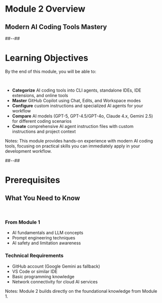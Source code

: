 <!-- .slide: class="transition" -->
# Module 2 Overview
## Modern AI Coding Tools Mastery

##--##

<!-- .slide: -->
# Learning Objectives

By the end of this module, you will be able to:

<br>

- **Categorize** AI coding tools into CLI agents, standalone IDEs, IDE extensions, and online tools
- **Master** GitHub Copilot using Chat, Edits, and Workspace modes
- **Configure** custom instructions and specialized AI agents for your workflow
- **Compare** AI models (GPT-5, GPT-4.5/GPT-4o, Claude 4.x, Gemini 2.5) for different coding scenarios
- **Create** comprehensive AI agent instruction files with custom instructions and project context

Notes:
This module provides hands-on experience with modern AI coding tools, focusing on practical skills you can immediately apply in your development workflow.

##--##

<!-- .slide: -->
# Prerequisites

## What You Need to Know

<br>

### **From Module 1**
- AI fundamentals and LLM concepts
- Prompt engineering techniques
- AI safety and limitation awareness

### **Technical Requirements**
- GitHub account (Google Gemini as fallback)
- VS Code or similar IDE
- Basic programming knowledge
- Network connectivity for cloud AI services

Notes:
Module 2 builds directly on the foundational knowledge from Module 1.